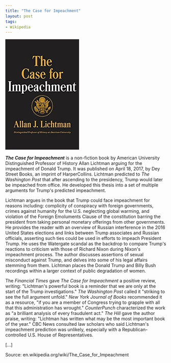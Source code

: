 ```yaml
---
title: "The Case for Impeachment"
layout: post
tags:
- Wikipedia
---
```


![The Case for Impeachment](/assets/The-Case-for-Impeachment.jpg "The Case for Impeachment")

***The Case for Impeachment*** is a non-fiction book by American University Distinguished Professor of History Allan Lichtman arguing for the impeachment of Donald Trump. It was published on April 18, 2017, by Dey Street Books, an imprint of HarperCollins. Lichtman predicted to *The Washington Post* that after ascending to the presidency, Trump would later be impeached from office. He developed this thesis into a set of multiple arguments for Trump's predicted impeachment.

Lichtman argues in the book that Trump could face impeachment for reasons including: complicity of conspiracy with foreign governments, crimes against humanity for the U.S. neglecting global warming, and violation of the Foreign Emoluments Clause of the constitution barring the president from taking personal monetary offerings from other governments. He provides the reader with an overview of Russian interference in the 2016 United States elections and links between Trump associates and Russian officials, asserting such ties could be used in efforts to impeach President Trump. He uses the Watergate scandal as the backdrop to compare Trump's reactions to criticism with those of Richard Nixon during Nixon's impeachment process. The author discusses assertions of sexual misconduct against Trump, and delves into some of his legal affairs stemming from them. Lichtman places the Donald Trump and Billy Bush recordings within a larger context of public degradation of women.

The *Financial Times* gave *The Case for Impeachment* a positive review, writing: "Lichtman's powerful book is a reminder that we are only at the start of the Trump investigations." *The Washington Post* called it "striking to see the full argument unfold." *New York Journal of Books* recommended it as a resource, "if you are a member of Congress trying to grapple with all that this administration has wrought." *CounterPunch* characterized the work as "a brilliant analysis of every fraudulent act." *The Hill* gave the author praise, writing: "Lichtman has written what may be the most important book of the year." CBC News consulted law scholars who said Lichtman's impeachment prediction was unlikely, especially with a Republican-controlled U.S. House of Representatives.

[...]

Source: en.wikipedia.org/wiki/The\_Case\_for\_Impeachment
